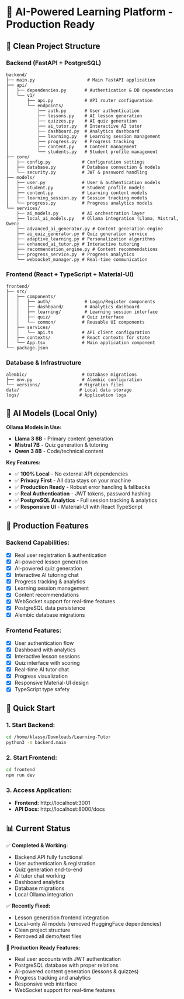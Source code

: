 # 🚀 AI-Powered Learning Platform - Production Ready

## 📁 **Clean Project Structure**

### **Backend (FastAPI + PostgreSQL)**
```
backend/
├── main.py                    # Main FastAPI application
├── api/
│   ├── dependencies.py       # Authentication & DB dependencies
│   └── v1/
│       ├── api.py            # API router configuration
│       └── endpoints/
│           ├── auth.py       # User authentication
│           ├── lessons.py    # AI lesson generation
│           ├── quizzes.py    # AI quiz generation
│           ├── ai_tutor.py   # Interactive AI tutor
│           ├── dashboard.py  # Analytics dashboard
│           ├── learning.py   # Learning session management
│           ├── progress.py   # Progress tracking
│           ├── content.py    # Content management
│           └── students.py   # Student profile management
├── core/
│   ├── config.py            # Configuration settings
│   ├── database.py          # Database connection & models
│   └── security.py          # JWT & password handling
├── models/
│   ├── user.py              # User & authentication models
│   ├── student.py           # Student profile models
│   ├── content.py           # Learning content models
│   ├── learning_session.py  # Session tracking models
│   └── progress.py          # Progress analytics models
└── services/
    ├── ai_models.py         # AI orchestration layer
    ├── local_ai_models.py   # Ollama integration (Llama, Mistral, Qwen)
    ├── advanced_ai_generator.py # Content generation engine
    ├── ai_quiz_generator.py # Quiz generation service
    ├── adaptive_learning.py # Personalization algorithms
    ├── enhanced_ai_tutor.py # Interactive tutoring
    ├── recommendation_engine.py # Content recommendations
    ├── progress_service.py  # Progress analytics
    └── websocket_manager.py # Real-time communication
```

### **Frontend (React + TypeScript + Material-UI)**
```
frontend/
├── src/
│   ├── components/
│   │   ├── auth/             # Login/Register components
│   │   ├── dashboard/        # Analytics dashboard
│   │   ├── learning/         # Learning session interface
│   │   ├── quiz/            # Quiz interface
│   │   └── common/          # Reusable UI components
│   ├── services/
│   │   └── api.ts           # API client configuration
│   ├── contexts/            # React contexts for state
│   └── App.tsx              # Main application component
└── package.json
```

### **Database & Infrastructure**
```
alembic/                     # Database migrations
├── env.py                   # Alembic configuration
└── versions/               # Migration files
data/                       # Local data storage
logs/                       # Application logs
```

## 🤖 **AI Models (Local Only)**

**Ollama Models in Use:**
- **Llama 3 8B** - Primary content generation
- **Mistral 7B** - Quiz generation & tutoring  
- **Qwen 3 8B** - Code/technical content

**Key Features:**
- ✅ **100% Local** - No external API dependencies
- ✅ **Privacy First** - All data stays on your machine
- ✅ **Production Ready** - Robust error handling & fallbacks
- ✅ **Real Authentication** - JWT tokens, password hashing
- ✅ **PostgreSQL Analytics** - Full session tracking & analytics
- ✅ **Responsive UI** - Material-UI with React TypeScript

## 🔧 **Production Features**

### **Backend Capabilities:**
- [x] Real user registration & authentication
- [x] AI-powered lesson generation
- [x] AI-powered quiz generation  
- [x] Interactive AI tutoring chat
- [x] Progress tracking & analytics
- [x] Learning session management
- [x] Content recommendations
- [x] WebSocket support for real-time features
- [x] PostgreSQL data persistence
- [x] Alembic database migrations

### **Frontend Features:**
- [x] User authentication flow
- [x] Dashboard with analytics
- [x] Interactive lesson sessions
- [x] Quiz interface with scoring
- [x] Real-time AI tutor chat
- [x] Progress visualization
- [x] Responsive Material-UI design
- [x] TypeScript type safety

## 🚀 **Quick Start**

### **1. Start Backend:**
```bash
cd /home/klassy/Downloads/Learning-Tutor
python3 -m backend.main
```

### **2. Start Frontend:**
```bash
cd frontend
npm run dev
```

### **3. Access Application:**
- **Frontend:** http://localhost:3001
- **API Docs:** http://localhost:8000/docs

## 📊 **Current Status**

✅ **Completed & Working:**
- Backend API fully functional
- User authentication & registration
- Quiz generation end-to-end
- AI tutor chat working
- Dashboard analytics
- Database migrations
- Local Ollama integration

✅ **Recently Fixed:**
- Lesson generation frontend integration
- Local-only AI models (removed HuggingFace dependencies)
- Clean project structure
- Removed all demo/test files

🎯 **Production Ready Features:**
- Real user accounts with JWT authentication
- PostgreSQL database with proper relations
- AI-powered content generation (lessons & quizzes)
- Progress tracking and analytics
- Responsive web interface
- WebSocket support for real-time features
